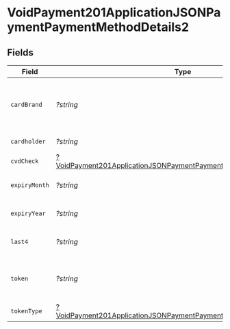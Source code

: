 # VoidPayment201ApplicationJSONPaymentPaymentMethodDetails2


## Fields

| Field                                                                                                                                                                | Type                                                                                                                                                                 | Required                                                                                                                                                             | Description                                                                                                                                                          | Example                                                                                                                                                              |
| -------------------------------------------------------------------------------------------------------------------------------------------------------------------- | -------------------------------------------------------------------------------------------------------------------------------------------------------------------- | -------------------------------------------------------------------------------------------------------------------------------------------------------------------- | -------------------------------------------------------------------------------------------------------------------------------------------------------------------- | -------------------------------------------------------------------------------------------------------------------------------------------------------------------- |
| `cardBrand`                                                                                                                                                          | *?string*                                                                                                                                                            | :heavy_minus_sign:                                                                                                                                                   | Card brand of the card, for example, visa, master.                                                                                                                   | visa                                                                                                                                                                 |
| `cardholder`                                                                                                                                                         | *?string*                                                                                                                                                            | :heavy_minus_sign:                                                                                                                                                   | Card holder name.                                                                                                                                                    | John Doe                                                                                                                                                             |
| `cvdCheck`                                                                                                                                                           | [?VoidPayment201ApplicationJSONPaymentPaymentMethodDetails2CvdCheck](../../models/operations/VoidPayment201ApplicationJSONPaymentPaymentMethodDetails2CvdCheck.md)   | :heavy_minus_sign:                                                                                                                                                   | N/A                                                                                                                                                                  |                                                                                                                                                                      |
| `expiryMonth`                                                                                                                                                        | *?string*                                                                                                                                                            | :heavy_minus_sign:                                                                                                                                                   | Expiration month for the card.                                                                                                                                       | 12                                                                                                                                                                   |
| `expiryYear`                                                                                                                                                         | *?string*                                                                                                                                                            | :heavy_minus_sign:                                                                                                                                                   | Expiration year for the card.                                                                                                                                        | 2023                                                                                                                                                                 |
| `last4`                                                                                                                                                              | *?string*                                                                                                                                                            | :heavy_minus_sign:                                                                                                                                                   | Last 4 digits of the card.                                                                                                                                           | 3456                                                                                                                                                                 |
| `token`                                                                                                                                                              | *?string*                                                                                                                                                            | :heavy_minus_sign:                                                                                                                                                   | Payment method token for the Payment.                                                                                                                                | 2f40537f-769c-4f80-b3fb-b5cff67d457d                                                                                                                                 |
| `tokenType`                                                                                                                                                          | [?VoidPayment201ApplicationJSONPaymentPaymentMethodDetails2TokenType](../../models/operations/VoidPayment201ApplicationJSONPaymentPaymentMethodDetails2TokenType.md) | :heavy_minus_sign:                                                                                                                                                   | Type of the token.                                                                                                                                                   |                                                                                                                                                                      |